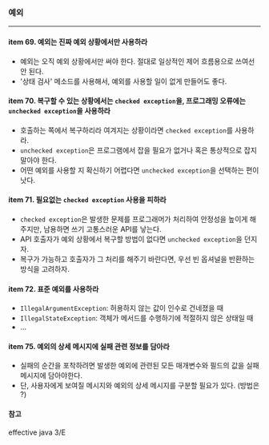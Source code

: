 ### 예외
---

#### item 69. 예외는 진짜 예외 상황에서만 사용하라
- 예외는 오직 예외 상황에서만 써야 한다. 절대로 일상적인 제어 흐름용으로 쓰여선 안 된다.
- '상태 검사' 메소드를 사용해서, 예외를 사용할 일이 없게 만들어도 좋다.

#### item 70. 복구할 수 있는 상황에서는 `checked exception`을, 프로그래밍 오류에는 `unchecked exception`을 사용하라
- 호출하는 쪽에서 복구하리라 여겨지는 상황이라면 `checked exception`를 사용하라.
- `unchecked exception`은 프로그램에서 잡을 필요가 없거나 혹은 통상적으로 잡지 말아야 한다.
- 어떤 예외를 사용할 지 확신하기 어렵다면 `unchecked exception`을 선택하는 편이 낫다.

#### item 71. 필요없는 `checked exception` 사용을 피하라
- `checked exception`은 발생한 문제를 프로그래머가 처리하여 안정성을 높이게 해주지만, 남용하면 쓰기 고통스러운 API를 낳는다.
- API 호출자가 예외 상황에서 복구할 방법이 없다면 `unchecked exception`을 던지자.
- 복구가 가능하고 호출자가 그 처리를 해주기 바란다면, 우선 빈 옵셔널을 반환하는 방식을 고려하자.

#### item 72. 표준 예외를 사용하라
- `IllegalArgumentException`: 허용하지 않는 값이 인수로 건네졌을 때
- `IllegalStateException`: 객체가 메서드를 수행하기에 적절하지 않은 상태일 때
- ...

#### item 75. 예외의 상세 메시지에 실패 관련 정보를 담아라
- 실패의 순간을 포착하려면 발생한 예외에 관련된 모든 매개변수와 필드의 값을 실패 메시지에 담아야한다.
- 단, 사용자에게 보여질 메시지와 예외의 상세 메시지를 구분할 필요가 있다. (방법은 ?)


#### 참고
effective java 3/E
